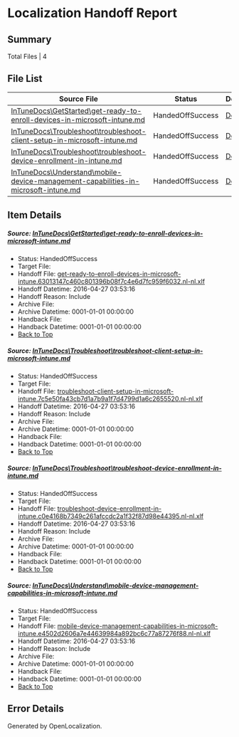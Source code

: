 # <a name='report-top'></a> Localization Handoff Report

## Summary
 Total Files | 4

## File List
 Source File | Status | Details 
 ----------- | ------ | ------- 
 [InTuneDocs\GetStarted\get-ready-to-enroll-devices-in-microsoft-intune.md](https://github.com/Microsoft/IntuneDocs-pr/blob/47994c79c939cd16ddc035105ea11a25416236b7/InTuneDocs/GetStarted/get-ready-to-enroll-devices-in-microsoft-intune.md) | HandedOffSuccess | [Details](#eb42c97b3d526fa67177ce2138879926933f7fbf491)
 [InTuneDocs\Troubleshoot\troubleshoot-client-setup-in-microsoft-intune.md](https://github.com/Microsoft/IntuneDocs-pr/blob/47994c79c939cd16ddc035105ea11a25416236b7/InTuneDocs/Troubleshoot/troubleshoot-client-setup-in-microsoft-intune.md) | HandedOffSuccess | [Details](#664e710a8d1c8ffeff8a40d70ed8e2ab0391b7431100)
 [InTuneDocs\Troubleshoot\troubleshoot-device-enrollment-in-intune.md](https://github.com/Microsoft/IntuneDocs-pr/blob/47994c79c939cd16ddc035105ea11a25416236b7/InTuneDocs/Troubleshoot/troubleshoot-device-enrollment-in-intune.md) | HandedOffSuccess | [Details](#aa95c8aa8dbf96b6209d6c9af7fb99098f3562791102)
 [InTuneDocs\Understand\mobile-device-management-capabilities-in-microsoft-intune.md](https://github.com/Microsoft/IntuneDocs-pr/blob/47994c79c939cd16ddc035105ea11a25416236b7/InTuneDocs/Understand/mobile-device-management-capabilities-in-microsoft-intune.md) | HandedOffSuccess | [Details](#bed5bc859af10502d101c4802839ddb4e0aaf1c61198)

## Item Details
##### <a name='eb42c97b3d526fa67177ce2138879926933f7fbf491'></a> Source: [InTuneDocs\GetStarted\get-ready-to-enroll-devices-in-microsoft-intune.md](https://github.com/Microsoft/IntuneDocs-pr/blob/47994c79c939cd16ddc035105ea11a25416236b7/InTuneDocs/GetStarted/get-ready-to-enroll-devices-in-microsoft-intune.md)
* Status: HandedOffSuccess
* Target File: 
* Handoff File: [get-ready-to-enroll-devices-in-microsoft-intune.63013147c460c801396b08f7c4e6d7fc959f6032.nl-nl.xlf](https://github.com/Microsoft/EM.handoff/blob/3198369d2ff4286736cc245a609def172a4aee61/ol-handoff/Microsoft/IntuneDocs-pr.nl-nl/master/get-ready-to-enroll-devices-in-microsoft-intune.63013147c460c801396b08f7c4e6d7fc959f6032.nl-nl.xlf)
* Handoff Datetime: 2016-04-27 03:53:16
* Handoff Reason: Include
* Archive File: 
* Archive Datetime: 0001-01-01 00:00:00
* Handback File: 
* Handback Datetime: 0001-01-01 00:00:00
* [Back to Top](#report-top)

##### <a name='664e710a8d1c8ffeff8a40d70ed8e2ab0391b7431100'></a> Source: [InTuneDocs\Troubleshoot\troubleshoot-client-setup-in-microsoft-intune.md](https://github.com/Microsoft/IntuneDocs-pr/blob/47994c79c939cd16ddc035105ea11a25416236b7/InTuneDocs/Troubleshoot/troubleshoot-client-setup-in-microsoft-intune.md)
* Status: HandedOffSuccess
* Target File: 
* Handoff File: [troubleshoot-client-setup-in-microsoft-intune.7c5e50fa43cb7d1a7b9a1f7d4799d1a6c2655520.nl-nl.xlf](https://github.com/Microsoft/EM.handoff/blob/3198369d2ff4286736cc245a609def172a4aee61/ol-handoff/Microsoft/IntuneDocs-pr.nl-nl/master/troubleshoot-client-setup-in-microsoft-intune.7c5e50fa43cb7d1a7b9a1f7d4799d1a6c2655520.nl-nl.xlf)
* Handoff Datetime: 2016-04-27 03:53:16
* Handoff Reason: Include
* Archive File: 
* Archive Datetime: 0001-01-01 00:00:00
* Handback File: 
* Handback Datetime: 0001-01-01 00:00:00
* [Back to Top](#report-top)

##### <a name='aa95c8aa8dbf96b6209d6c9af7fb99098f3562791102'></a> Source: [InTuneDocs\Troubleshoot\troubleshoot-device-enrollment-in-intune.md](https://github.com/Microsoft/IntuneDocs-pr/blob/47994c79c939cd16ddc035105ea11a25416236b7/InTuneDocs/Troubleshoot/troubleshoot-device-enrollment-in-intune.md)
* Status: HandedOffSuccess
* Target File: 
* Handoff File: [troubleshoot-device-enrollment-in-intune.c0e4168b7349c261afccdc2a1f32f87d98e44395.nl-nl.xlf](https://github.com/Microsoft/EM.handoff/blob/3198369d2ff4286736cc245a609def172a4aee61/ol-handoff/Microsoft/IntuneDocs-pr.nl-nl/master/troubleshoot-device-enrollment-in-intune.c0e4168b7349c261afccdc2a1f32f87d98e44395.nl-nl.xlf)
* Handoff Datetime: 2016-04-27 03:53:16
* Handoff Reason: Include
* Archive File: 
* Archive Datetime: 0001-01-01 00:00:00
* Handback File: 
* Handback Datetime: 0001-01-01 00:00:00
* [Back to Top](#report-top)

##### <a name='bed5bc859af10502d101c4802839ddb4e0aaf1c61198'></a> Source: [InTuneDocs\Understand\mobile-device-management-capabilities-in-microsoft-intune.md](https://github.com/Microsoft/IntuneDocs-pr/blob/47994c79c939cd16ddc035105ea11a25416236b7/InTuneDocs/Understand/mobile-device-management-capabilities-in-microsoft-intune.md)
* Status: HandedOffSuccess
* Target File: 
* Handoff File: [mobile-device-management-capabilities-in-microsoft-intune.e4502d2606a7e44639984a892bc6c77a87276f88.nl-nl.xlf](https://github.com/Microsoft/EM.handoff/blob/3198369d2ff4286736cc245a609def172a4aee61/ol-handoff/Microsoft/IntuneDocs-pr.nl-nl/master/mobile-device-management-capabilities-in-microsoft-intune.e4502d2606a7e44639984a892bc6c77a87276f88.nl-nl.xlf)
* Handoff Datetime: 2016-04-27 03:53:16
* Handoff Reason: Include
* Archive File: 
* Archive Datetime: 0001-01-01 00:00:00
* Handback File: 
* Handback Datetime: 0001-01-01 00:00:00
* [Back to Top](#report-top)


## Error Details

Generated by OpenLocalization.
